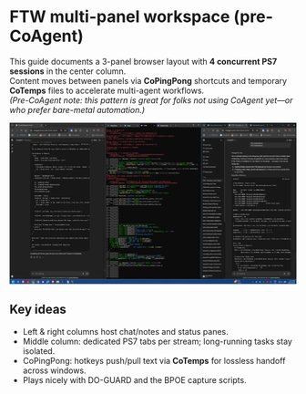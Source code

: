 ﻿# FTW multi-panel workspace (pre-CoAgent)

This guide documents a 3-panel browser layout with **4 concurrent PS7 sessions** in the center column.  
Content moves between panels via **CoPingPong** shortcuts and temporary **CoTemps** files to accelerate multi-agent workflows.  
*(Pre-CoAgent note: this pattern is great for folks not using CoAgent yet—or who prefer bare-metal automation.)*

![Three-panel layout](../assets/three-panel-layout.png)

## Key ideas
- Left & right columns host chat/notes and status panes.
- Middle column: dedicated PS7 tabs per stream; long-running tasks stay isolated.
- CoPingPong: hotkeys push/pull text via **CoTemps** for lossless handoff across windows.
- Plays nicely with DO-GUARD and the BPOE capture scripts.
